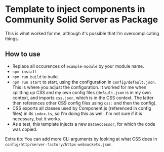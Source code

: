 # Template to inject components in Community Solid Server as Package

This is what worked for me, although it's possible that I'm overcomplicating things.

## How to use

- Replace all occurences of `example-module` by your module name.
- `npm install`
- `npm run build` to build.
- `npm run start` to start, using the configuration in `config/default.json`. This is where you adjust the configuration. It worked for me when splitting up CSS and my own config files (`default.json` is in my own context, and imports `css.json`, which is in the CSS context. The latter then references other CSS config files using `css:` and then the config).
- CSS exports all classes used by Component.js (referenced in config files) in its `index.ts`, so I'm doing this as well. I'm not sure if it is necessary, but it works.
- As a test, this template injects a new `DataAccessor`, for which the code was copied.

Extra tip: You can add more CLI arguments by looking at what CSS does in `config/http/server-factory/https-websockets.json`.
